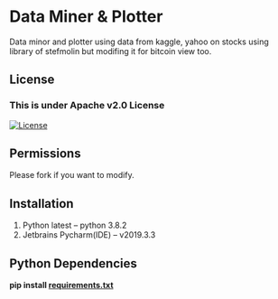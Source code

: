# Data Miner & Plotter
Data minor and plotter using data from kaggle, yahoo on stocks using 
library of stefmolin but modifing it for bitcoin view too.

## License

### This is under Apache v2.0 License
[![License](https://img.shields.io/badge/License-Apache%202.0-blue.svg)](https://github.com/DevilDipan/dataplotter_stefmolin/blob/master/LICENSE)
## Permissions
Please fork if you want to modify.

## Installation

1.	Python latest – python 3.8.2
2.	Jetbrains Pycharm(IDE) – v2019.3.3

## Python Dependencies

**pip install [requirements.txt](https://github.com/DevilDipan/Data-Miner_Plotter/blob/master/Requirments.txt)**
